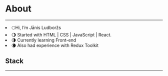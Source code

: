 <h1>About</h1>

---

<li>🌕Hi, I’m Jānis Ludboržs</li> 
<li>🌖 Started with HTML | CSS | JavaScript | React.</li>
<li>🌗 Currently learning Front-end </li>
<li>🌘 Also had experience with Redux Toolkit</li>

<h2>Stack</h2>

---
